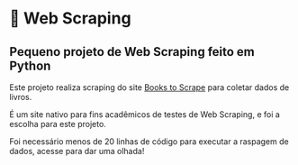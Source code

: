 # 🔧 Web Scraping

## Pequeno projeto de Web Scraping feito em Python

Este projeto realiza scraping do site [Books to Scrape](https://books.toscrape.com/) para coletar dados de livros.

É um site nativo para fins acadêmicos de testes de Web Scraping, e foi a escolha para este projeto.

Foi necessário menos de 20 linhas de código para executar a raspagem de dados, acesse para dar uma olhada! 
